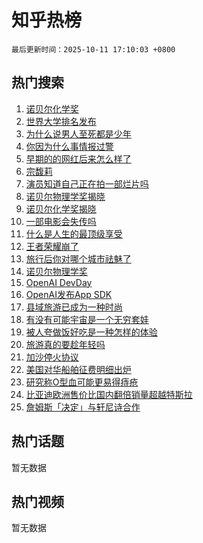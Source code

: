 # 知乎热榜

`最后更新时间：2025-10-11 17:10:03 +0800`

## 热门搜索

1. [诺贝尔化学奖](https://www.zhihu.com/search?q=%E8%AF%BA%E8%B4%9D%E5%B0%94%E5%8C%96%E5%AD%A6%E5%A5%96)
1. [世界大学排名发布](https://www.zhihu.com/search?q=%E4%B8%96%E7%95%8C%E5%A4%A7%E5%AD%A6%E6%8E%92%E5%90%8D%E5%8F%91%E5%B8%83)
1. [为什么说男人至死都是少年](https://www.zhihu.com/search?q=%E4%B8%BA%E4%BB%80%E4%B9%88%E8%AF%B4%E7%94%B7%E4%BA%BA%E8%87%B3%E6%AD%BB%E9%83%BD%E6%98%AF%E5%B0%91%E5%B9%B4)
1. [你因为什么事情报过警](https://www.zhihu.com/search?q=%E4%BD%A0%E5%9B%A0%E4%B8%BA%E4%BB%80%E4%B9%88%E4%BA%8B%E6%83%85%E6%8A%A5%E8%BF%87%E8%AD%A6)
1. [早期的的网红后来怎么样了](https://www.zhihu.com/search?q=%E6%97%A9%E6%9C%9F%E7%9A%84%E7%9A%84%E7%BD%91%E7%BA%A2%E5%90%8E%E6%9D%A5%E6%80%8E%E4%B9%88%E6%A0%B7%E4%BA%86)
1. [宗馥莉](https://www.zhihu.com/search?q=%E5%AE%97%E9%A6%A5%E8%8E%89)
1. [演员知道自己正在拍一部烂片吗](https://www.zhihu.com/search?q=%E6%BC%94%E5%91%98%E7%9F%A5%E9%81%93%E8%87%AA%E5%B7%B1%E6%AD%A3%E5%9C%A8%E6%8B%8D%E4%B8%80%E9%83%A8%E7%83%82%E7%89%87%E5%90%97)
1. [诺贝尔物理学奖揭晓](https://www.zhihu.com/search?q=%E8%AF%BA%E8%B4%9D%E5%B0%94%E7%89%A9%E7%90%86%E5%AD%A6%E5%A5%96%E6%8F%AD%E6%99%93)
1. [诺贝尔化学奖揭晓](https://www.zhihu.com/search?q=%E8%AF%BA%E8%B4%9D%E5%B0%94%E5%8C%96%E5%AD%A6%E5%A5%96%E6%8F%AD%E6%99%93)
1. [一部电影会失传吗](https://www.zhihu.com/search?q=%E4%B8%80%E9%83%A8%E7%94%B5%E5%BD%B1%E4%BC%9A%E5%A4%B1%E4%BC%A0%E5%90%97)
1. [什么是人生的最顶级享受](https://www.zhihu.com/search?q=%E4%BB%80%E4%B9%88%E6%98%AF%E4%BA%BA%E7%94%9F%E7%9A%84%E6%9C%80%E9%A1%B6%E7%BA%A7%E4%BA%AB%E5%8F%97)
1. [王者荣耀崩了](https://www.zhihu.com/search?q=%E7%8E%8B%E8%80%85%E8%8D%A3%E8%80%80%E5%B4%A9%E4%BA%86)
1. [旅行后你对哪个城市祛魅了](https://www.zhihu.com/search?q=%E6%97%85%E8%A1%8C%E5%90%8E%E4%BD%A0%E5%AF%B9%E5%93%AA%E4%B8%AA%E5%9F%8E%E5%B8%82%E7%A5%9B%E9%AD%85%E4%BA%86)
1. [诺贝尔物理学奖](https://www.zhihu.com/search?q=%E8%AF%BA%E8%B4%9D%E5%B0%94%E7%89%A9%E7%90%86%E5%AD%A6%E5%A5%96)
1. [OpenAI DevDay](https://www.zhihu.com/search?q=OpenAI%20DevDay)
1. [OpenAI发布App SDK](https://www.zhihu.com/search?q=OpenAI%E5%8F%91%E5%B8%83App%20SDK)
1. [县域旅游已成为一种时尚](https://www.zhihu.com/search?q=%E5%8E%BF%E5%9F%9F%E6%97%85%E6%B8%B8%E5%B7%B2%E6%88%90%E4%B8%BA%E4%B8%80%E7%A7%8D%E6%97%B6%E5%B0%9A)
1. [有没有可能宇宙是一个无穷套娃](https://www.zhihu.com/search?q=%E6%9C%89%E6%B2%A1%E6%9C%89%E5%8F%AF%E8%83%BD%E5%AE%87%E5%AE%99%E6%98%AF%E4%B8%80%E4%B8%AA%E6%97%A0%E7%A9%B7%E5%A5%97%E5%A8%83)
1. [被人夸做饭好吃是一种怎样的体验](https://www.zhihu.com/search?q=%E8%A2%AB%E4%BA%BA%E5%A4%B8%E5%81%9A%E9%A5%AD%E5%A5%BD%E5%90%83%E6%98%AF%E4%B8%80%E7%A7%8D%E6%80%8E%E6%A0%B7%E7%9A%84%E4%BD%93%E9%AA%8C)
1. [旅游真的要趁年轻吗](https://www.zhihu.com/search?q=%E6%97%85%E6%B8%B8%E7%9C%9F%E7%9A%84%E8%A6%81%E8%B6%81%E5%B9%B4%E8%BD%BB%E5%90%97)
1. [加沙停火协议](https://www.zhihu.com/search?q=%E5%8A%A0%E6%B2%99%E5%81%9C%E7%81%AB%E5%8D%8F%E8%AE%AE)
1. [美国对华船舶征费明细出炉](https://www.zhihu.com/search?q=%E7%BE%8E%E5%9B%BD%E5%AF%B9%E5%8D%8E%E8%88%B9%E8%88%B6%E5%BE%81%E8%B4%B9%E6%98%8E%E7%BB%86%E5%87%BA%E7%82%89)
1. [研究称O型血可能更易得痔疮](https://www.zhihu.com/search?q=%E7%A0%94%E7%A9%B6%E7%A7%B0O%E5%9E%8B%E8%A1%80%E5%8F%AF%E8%83%BD%E6%9B%B4%E6%98%93%E5%BE%97%E7%97%94%E7%96%AE)
1. [比亚迪欧洲售价比国内翻倍销量超越特斯拉](https://www.zhihu.com/search?q=%E6%AF%94%E4%BA%9A%E8%BF%AA%E6%AC%A7%E6%B4%B2%E5%94%AE%E4%BB%B7%E6%AF%94%E5%9B%BD%E5%86%85%E7%BF%BB%E5%80%8D%E9%94%80%E9%87%8F%E8%B6%85%E8%B6%8A%E7%89%B9%E6%96%AF%E6%8B%89)
1. [詹姆斯「决定」与轩尼诗合作](https://www.zhihu.com/search?q=%E8%A9%B9%E5%A7%86%E6%96%AF%E3%80%8C%E5%86%B3%E5%AE%9A%E3%80%8D%E4%B8%8E%E8%BD%A9%E5%B0%BC%E8%AF%97%E5%90%88%E4%BD%9C)

## 热门话题

暂无数据

## 热门视频

暂无数据